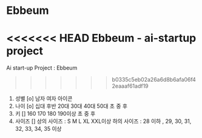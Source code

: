 # Ebbeum
<<<<<<< HEAD
Ebbeum - ai-startup project
=======
Ai start-up Project : Ebbeum
>>>>>>> b0335c5eb02a26a6d8b6afa06f42eaaaf61adf19

1. 성별 [o]
남자 여자 아이콘 
2. 나이 [o]
십대 후반
20대 30대 40대 50대
초 중 후
3. 키 []
160 170 180 190이상
초 중 후
4. 사이즈 []
상의 사이즈  : S M L XL XXL이상
하의 사이즈 : 28 이하 , 29, 30, 31, 32, 33, 34, 35 이상
